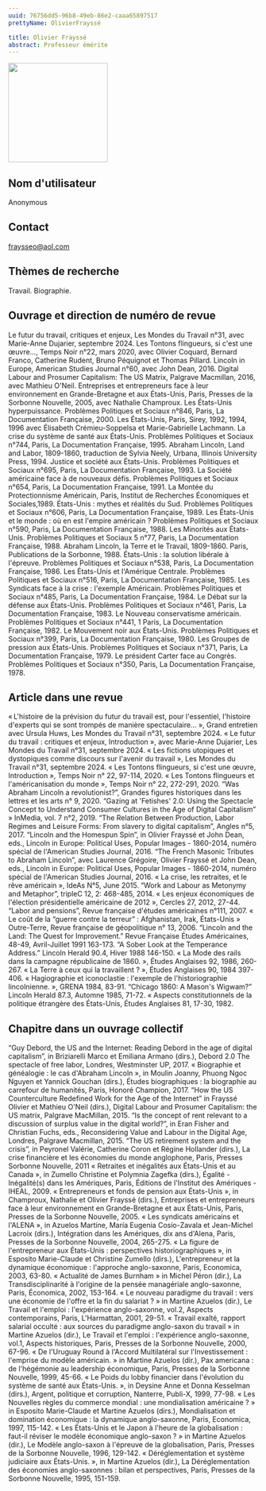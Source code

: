 ```yaml
---
uuid: 76756dd5-96b8-49eb-86e2-caaa65897517
prettyName: OlivierFrayssé

title: Olivier Frayssé
abstract: Professeur émérite
---
```


<img src="./avatar.webp" width="200px" />

## ﻿Nom d'utilisateur

 Anonymous

## Contact

 fraysseo@aol.com

## Thèmes de recherche

 Travail. Biographie.

## Ouvrage et direction de numéro de revue

 Le futur du travail, critiques et enjeux, Les Mondes du Travail n°31, avec Marie-Anne Dujarier, septembre 2024.
Les Tontons flingueurs, si c'est une œuvre…, Temps Noir n°22, mars 2020, avec Olivier Coquard, Bernard Franco, Catherine Rudent, Bruno Péquignot et Thomas Pillard.
Lincoln in Europe, American Studies Journal n°60, avec John Dean, 2016. 
Digital Labour and Prosumer Capitalism: The US Matrix, Palgrave Macmillan, 2016, avec Mathieu O'Neil.
Entreprises et entrepreneurs face à leur environnement en Grande-Bretagne et aux États-Unis, Paris, Presses de la Sorbonne Nouvelle, 2005, avec Nathalie Champroux.
Les États-Unis hyperpuissance. Problèmes Politiques et Sociaux n°846, Paris, La Documentation Française, 2000.
Les États-Unis, Paris, Sirey, 1992, 1994, 1996 avec Élisabeth Crémieu-Soppelsa et Marie-Gabrielle Lachmann.
La crise du système de santé aux États-Unis. Problèmes Politiques et Sociaux n°744, Paris, La Documentation Française, 1995.
Abraham Lincoln, Land and Labor, 1809-1860, traduction de Sylvia Neely, Urbana, Illinois University Press, 1994.
Justice et société aux États-Unis. Problèmes Politiques et Sociaux n°695, Paris, La Documentation Française, 1993.
La Société américaine face à de nouveaux défis. Problèmes Politiques et Sociaux n°654, Paris, La Documentation Française, 1991.
La Montée du Protectionnisme Américain, Paris, Institut de Recherches Économiques et Sociales,1989.
États-Unis : mythes et réalités du Sud. Problèmes Politiques et Sociaux n°606, Paris, La Documentation Française, 1989.
Les États-Unis et le monde : où en est l'empire américain ? Problèmes Politiques et Sociaux n°590, Paris, La Documentation Française, 1988.
Les Minorités aux États-Unis. Problèmes Politiques et Sociaux 5 n°77, Paris, La Documentation Française, 1988.
Abraham Lincoln, la Terre et le Travail, 1809-1860. Paris, Publications de la Sorbonne, 1988.
États-Unis : la solution libérale à l'épreuve. Problèmes Politiques et Sociaux n°538, Paris, La Documentation Française, 1986. 
Les États-Unis et l'Amérique Centrale. Problèmes Politiques et Sociaux n°516, Paris, La Documentation Française, 1985. 
Les Syndicats face à la crise : l'exemple Américain. Problèmes Politiques et Sociaux n°485, Paris, La Documentation Française, 1984.
Le Débat sur la défense aux États-Unis. Problèmes Politiques et Sociaux n°461, Paris, La Documentation Française, 1983.
Le Nouveau conservatisme américain. Problèmes Politiques et Sociaux n°441, 1 Paris, La Documentation Française, 1982.
Le Mouvement noir aux États-Unis. Problèmes Politiques et Sociaux  n°399, Paris, La Documentation Française, 1980.
Les Groupes de pression aux États-Unis. Problèmes Politiques et Sociaux n°371, Paris, La Documentation Française, 1979.
Le président Carter face au Congrès. Problèmes Politiques et Sociaux n°350, Paris, La Documentation Française, 1978.

## Article dans une revue

 « L'histoire de la prévision du futur du travail est, pour l'essentiel, l'histoire d'experts qui se sont trompés de manière spectaculaire… », Grand entretien avec Ursula Huws, Les Mondes du Travail n°31, septembre 2024.
« Le futur du travail : critiques et enjeux, Introduction », avec Marie-Anne Dujarier, Les Mondes du Travail n°31, septembre 2024.
« Les fictions utopiques et dystopiques comme discours sur l'avenir du travail », Les Mondes du Travail n°31, septembre 2024.
« Les Tontons flingueurs, si c'est une œuvre, Introduction », Temps Noir n° 22, 97-114, 2020.
« Les Tontons flingueurs et l'américanisation du monde », Temps Noir n° 22, 272-291, 2020.
“Was Abraham Lincoln a revolutionist?”, Grandes figures historiques dans les lettres et les arts n° 9, 2020.
“Gazing at 'Fetishes' 2.0: Using the Spectacle Concept to Understand Consumer Cultures in the Age of Digital Capitalism” » InMedia, vol. 7 n°2, 2019.
“The Relation Between Production, Labor Regimes and Leisure Forms: From slavery to digital capitalism”, Angles n°5, 2017.
“Lincoln and the Homespun Spin”, in Olivier Frayssé et John Dean, eds., Lincoln in Europe: Political Uses, Popular Images - 1860-2014, numéro spécial de l'American Studies Journal, 2016.
“The French Masonic Tributes to Abraham Lincoln”, avec Laurence Grégoire, Olivier Frayssé et John Dean, eds., Lincoln in Europe: Political Uses, Popular Images - 1860-2014, numéro spécial de l'American Studies Journal, 2016.
 « La crise, les retraites, et le rêve américain », IdeAs N°5, June 2015.
“Work and Labour as Metonymy and Metaphor”, tripleC 12, 2: 468-485, 2014.
 « Les enjeux économiques de l'élection présidentielle américaine de 2012 », Cercles 27, 2012, 27-44.
“Labor and pensions”, Revue française d'études américaines n°111, 2007.
« Le coût de la “guerre contre la terreur” : Afghanistan, Irak, États-Unis » Outre-Terre, Revue française de géopolitique n° 13, 2006.
“Lincoln and the Land: The Quest for Improvement.” Revue Française Études Américaines, 48-49, Avril-Juillet 1991 163-173.
“A Sober Look at the Temperance Address.” Lincoln Herald 90.4, Hiver 1988 146-150.
« La Mode des rails dans la campagne républicaine de 1860. », Études Anglaises 92, 1986, 260-267.
« La Terre à ceux qui la travaillent ? », Études Anglaises 90, 1984 397-406.
« Hagiographie et iconoclastie : l'exemple de l'historiographie lincolnienne. », GRENA 1984, 83-91.
“Chicago 1860: A Mason's Wigwam?” Lincoln Herald 87.3, Automne 1985, 71-72.
« Aspects constitutionnels de la politique étrangère des États-Unis, Études Anglaises 81, 17-30, 1982.

## Chapitre dans un ouvrage collectif

 “Guy Debord, the US and the Internet: Reading Debord in the age of digital capitalism”, in Briziarelli Marco et Emiliana Armano (dirs.), Debord 2.0 The spectacle of free labor, Londres, Westminster UP, 2017.
« Biographie et généalogie : le cas d'Abraham Lincoln », in Moulin Joanny, Phuong Ngoc Nguyen et Yannick Gouchan (dirs.), Études biographiques : la biographie au carrefour de humanités, Paris, Honoré Champion, 2017.
 “How the US Counterculture Redefined Work for the Age of the Internet” in Frayssé Olivier et Mathieu O'Neil (dirs.), Digital Labour and Prosumer Capitalism: the US matrix, Palgrave MacMillan, 2015.
 “Is the concept of rent relevant to a discussion of surplus value in the digital world?”, in Eran Fisher and Christian Fuchs, eds., Reconsidering Value and Labour in the Digital Age, Londres, Palgrave Macmillan, 2015.
“The US retirement system and the crisis”, in Peyronel Valérie, Catherine Coron et Régine Hollander (dirs.), La crise financière et les économies du monde anglophone, Paris, Presses Sorbonne Nouvelle, 2011
« Retraites et inégalités aux États-Unis et au Canada », in Zumello Christine et Polymnia Zagefka (dirs.), Égalité - Inégalité(s) dans les Amériques, Paris, Éditions de l'Institut des Amériques - IHEAL, 2009.
« Entrepreneurs et fonds de pension aux États-Unis », in Champroux, Nathalie et Olivier Frayssé (dirs.), Entreprises et entrepreneurs face à leur environnement en Grande-Bretagne et aux États-Unis, Paris, Presses de la Sorbonne Nouvelle, 2005.
« Les syndicats américains et l'ALENA », in Azuelos Martine, María Eugenia Cosío-Zavala et Jean-Michel Lacroix (dirs.), Intégration dans les Amériques, dix ans d'Alena, Paris, Presses de la Sorbonne Nouvelle, 2004, 265-275.
« La figure de l'entrepreneur aux États-Unis : perspectives historiographiques », in Esposito Marie-Claude et Christine Zumello (dirs.), L'entrepreneur et la dynamique économique : l'approche anglo-saxonne, Paris, Economica, 2003, 63-80.
« Actualité de James Burnham » in Michel Péron (dir.), La Transdisciplinarité à l'origine de la pensée managériale anglo-saxonne, Paris, Économica, 2002, 153-164.
« Le nouveau paradigme du travail : vers une économie de l'offre et la fin du salariat ? » in Martine Azuelos (dir.), Le Travail et l'emploi : l'expérience anglo-saxonne, vol.2, Aspects contemporains, Paris, L'Harmattan, 2001, 29-51.
« Travail exalté, rapport salarial occulté : aux sources du paradigme anglo-saxon du travail » in Martine Azuelos (dir.), Le Travail et l'emploi : l'expérience anglo-saxonne, vol.1, Aspects historiques, Paris, Presses de la Sorbonne Nouvelle, 2000, 67-96.
« De l'Uruguay Round à l'Accord Multilatéral sur l'Investissement : l'emprise du modèle américain. » in Martine Azuelos (dir.), Pax americana : de l'hégémonie au leadership économique, Paris, Presses de la Sorbonne Nouvelle, 1999, 45-66.
« Le Poids du lobby financier dans l'évolution du système de santé aux États-Unis. », in Deysine Anne et Donna Kesselman (dirs.), Argent, politique et corruption, Nanterre, Publi-X, 1999, 77-98.
« Les Nouvelles règles du commerce mondial : une mondialisation américaine ? » in Esposito Marie-Claude et Martine Azuelos (dirs.), Mondialisation et domination économique : la dynamique anglo-saxonne, Paris, Economica, 1997, 115-142.
« Les États-Unis et le Japon à l'heure de la globalisation : faut-il réviser le modèle économique anglo-saxon ? » in Martine Azuelos (dir.), Le Modèle anglo-saxon à l'épreuve de la globalisation, Paris, Presses de la Sorbonne Nouvelle, 1996, 129-142.
« Déréglementation et système judiciaire aux États-Unis. », in Martine Azuelos (dir.), La Déréglementation des économies anglo-saxonnes : bilan et perspectives, Paris, Presses de la Sorbonne Nouvelle, 1995, 151-159.

